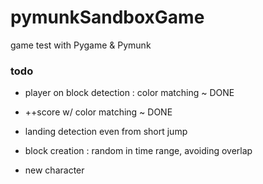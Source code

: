 pymunkSandboxGame
=================

game test with Pygame &amp; Pymunk


### todo

- player on block detection : color matching ~ DONE
- ++score w/ color matching ~ DONE

- landing detection even from short jump
- block creation : random in time range, avoiding overlap 
- new character